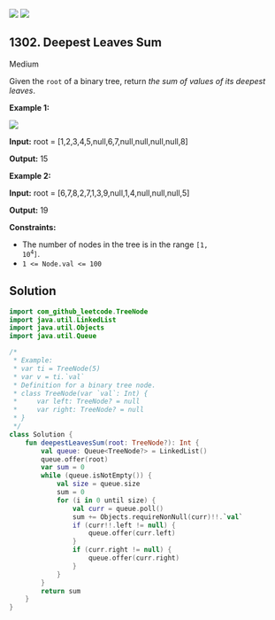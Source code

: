 [![](https://img.shields.io/github/stars/javadev/LeetCode-in-Kotlin?label=Stars&style=flat-square)](https://github.com/javadev/LeetCode-in-Kotlin)
[![](https://img.shields.io/github/forks/javadev/LeetCode-in-Kotlin?label=Fork%20me%20on%20GitHub%20&style=flat-square)](https://github.com/javadev/LeetCode-in-Kotlin/fork)

## 1302\. Deepest Leaves Sum

Medium

Given the `root` of a binary tree, return _the sum of values of its deepest leaves_.

**Example 1:**

![](https://assets.leetcode.com/uploads/2019/07/31/1483_ex1.png)

**Input:** root = [1,2,3,4,5,null,6,7,null,null,null,null,8]

**Output:** 15

**Example 2:**

**Input:** root = [6,7,8,2,7,1,3,9,null,1,4,null,null,null,5]

**Output:** 19

**Constraints:**

*   The number of nodes in the tree is in the range <code>[1, 10<sup>4</sup>]</code>.
*   `1 <= Node.val <= 100`

## Solution

```kotlin
import com_github_leetcode.TreeNode
import java.util.LinkedList
import java.util.Objects
import java.util.Queue

/*
 * Example:
 * var ti = TreeNode(5)
 * var v = ti.`val`
 * Definition for a binary tree node.
 * class TreeNode(var `val`: Int) {
 *     var left: TreeNode? = null
 *     var right: TreeNode? = null
 * }
 */
class Solution {
    fun deepestLeavesSum(root: TreeNode?): Int {
        val queue: Queue<TreeNode?> = LinkedList()
        queue.offer(root)
        var sum = 0
        while (queue.isNotEmpty()) {
            val size = queue.size
            sum = 0
            for (i in 0 until size) {
                val curr = queue.poll()
                sum += Objects.requireNonNull(curr)!!.`val`
                if (curr!!.left != null) {
                    queue.offer(curr.left)
                }
                if (curr.right != null) {
                    queue.offer(curr.right)
                }
            }
        }
        return sum
    }
}
```